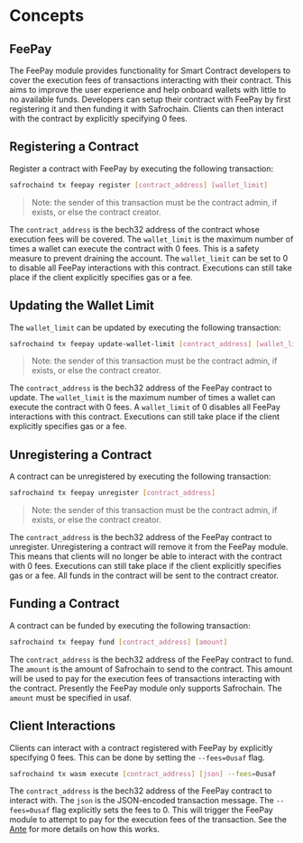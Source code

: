 <!--
order: 1
-->

# Concepts

## FeePay

The FeePay module provides functionality for Smart Contract developers to cover the execution fees of transactions interacting with their contract. This aims to improve the user experience and help onboard wallets with little to no available funds. Developers can setup their contract with FeePay by first registering it and then funding it with Safrochain. Clients can then interact with the contract by explicitly specifying 0 fees.

## Registering a Contract

Register a contract with FeePay by executing the following transaction:

```bash
safrochaind tx feepay register [contract_address] [wallet_limit]
```

> Note: the sender of this transaction must be the contract admin, if exists, or else the contract creator.

The `contract_address` is the bech32 address of the contract whose execution fees will be covered. The `wallet_limit` is the maximum number of times a wallet can execute the contract with 0 fees. This is a safety measure to prevent draining the account. The `wallet_limit` can be set to 0 to disable all FeePay interactions with this contract. Executions can still take place if the client explicitly specifies gas or a fee.

## Updating the Wallet Limit

The `wallet_limit` can be updated by executing the following transaction:

```bash
safrochaind tx feepay update-wallet-limit [contract_address] [wallet_limit]
```

> Note: the sender of this transaction must be the contract admin, if exists, or else the contract creator.

The `contract_address` is the bech32 address of the FeePay contract to update. The `wallet_limit` is the maximum number of times a wallet can execute the contract with 0 fees. A `wallet_limit` of 0 disables all FeePay interactions with this contract. Executions can still take place if the client explicitly specifies gas or a fee.

## Unregistering a Contract

A contract can be unregistered by executing the following transaction:

```bash
safrochaind tx feepay unregister [contract_address]
```

> Note: the sender of this transaction must be the contract admin, if exists, or else the contract creator.

The `contract_address` is the bech32 address of the FeePay contract to unregister. Unregistering a contract will remove it from the FeePay module. This means that clients will no longer be able to interact with the contract with 0 fees. Executions can still take place if the client explicitly specifies gas or a fee. All funds in the contract will be sent to the contract creator.

## Funding a Contract

A contract can be funded by executing the following transaction:

```bash
safrochaind tx feepay fund [contract_address] [amount]
```

The `contract_address` is the bech32 address of the FeePay contract to fund. The `amount` is the amount of Safrochain to send to the contract. This amount will be used to pay for the execution fees of transactions interacting with the contract. Presently the FeePay module only supports Safrochain. The `amount` must be specified in usaf.

## Client Interactions

Clients can interact with a contract registered with FeePay by explicitly specifying 0 fees. This can be done by setting the `--fees=0usaf` flag.

```bash
safrochaind tx wasm execute [contract_address] [json] --fees=0usaf
```

The `contract_address` is the bech32 address of the FeePay contract to interact with. The `json` is the JSON-encoded transaction message. The `--fees=0usaf` flag explicitly sets the fees to 0. This will trigger the FeePay module to attempt to pay for the execution fees of the transaction. See the [Ante](03_ante.md) for more details on how this works.
